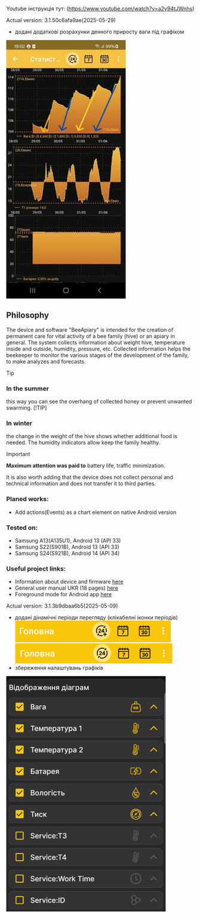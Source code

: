 Youtube інструкція тут: (https://www.youtube.com/watch?v=a2y94tJWnhs)

Actual version: 3.1.50c6afa9ae(2025-05-29)
   - додані додаткові розрахунки денного приросту ваги під графіком    

 ![Screenshot](./docs/images/Screen_daily_up.jpg)

<!---
![Screenshot](./docs/images/screen-wide.png)
![Screenshot](./docs/images/screen-wide1.png) -->

## Philosophy
 The device and software "BeeApiary" is intended for the creation of permanent care for vital activity of a bee family (hive) or an apiary in general. The system collects information about weight hive, temperature inside and outside, humidity, pressure, etc. Collected information helps the beekeeper to monitor the various stages of the development of the family, to make analyzes and forecasts. 
> [!TIP] 
> ### In the summer 
> this way you can see the overhang of collected honey or prevent unwanted swarming.
> [!TIP]
> ### In winter
> the change in the weight of the hive shows whether additional food is needed. The humidity indicators allow keep the family healthy.

> [!IMPORTANT]
> **Maximum attention was paid to**
> battery life,
> traffic minimization.

It is also worth adding that the device does not collect personal and technical information and does not transfer it to third parties.

### Planed works:
 - Add actions(Events) as a chart element on native Android version

### Tested on:
 - Samsung A13(A135U1), Android 13 (API 33)
 - Samsung S22(S901B), Android 13 (API 33) 
 - Samsung S24(S921B), Android 14 (API 34)
   
### Useful project links:
 - Information about device and firmware [here](https://github.com/Ivan-Bdgilko/Hive_Controller)
 - General user manual UKR (18 pages) [here](https://github.com/Ivan-Bdgilko/Apiary_Docs/blob/main/Manual%20User.pdf)
 - Foreground mode for Android app [here](https://express.ms/faq/background-work-fix)


Actual version: 3.1.3b9dbaa6b5(2025-05-09)
 - додані дінамічні періоди перегляду (клікабелні іконки періодів)
   ![Screenshot](./docs/images/Screen_up_plus.png) 
   ![Screenshot](./docs/images/Screen_up.png)  
 - збереження налаштувань графіків
 
 ![Screenshot](./docs/images/Settings_save.png) 
